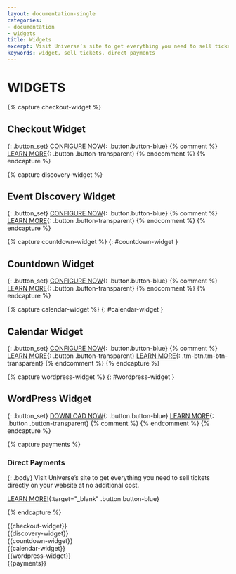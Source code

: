 ```yaml
---
layout: documentation-single
categories:
- documentation
- widgets
title: Widgets
excerpt: Visit Universe’s site to get everything you need to sell tickets directly on your website at no additional cost.
keywords: widget, sell tickets, direct payments
---
```



# WIDGETS

{% capture checkout-widget %}
## Checkout Widget

{: .button_set}
[CONFIGURE NOW](/products-and-docs/widgets/checkout/){: .button.button-blue}
{% comment %}
[LEARN MORE](#){: .button .button-transparent}
{% endcomment %}
{% endcapture %}

{% capture discovery-widget %}
## Event Discovery Widget

{: .button_set}
[CONFIGURE NOW](/products-and-docs/widgets/event-discovery/){: .button.button-blue}
{% comment %}
[LEARN MORE](#){: .button .button-transparent}
{% endcomment %}
{% endcapture %}

{% capture countdown-widget %}
{: #countdown-widget }
## Countdown Widget

{: .button_set}
[CONFIGURE NOW](/products-and-docs/widgets/countdown/){: .button.button-blue}
{% comment %}
[LEARN MORE](#){: .button .button-transparent}
{% endcomment %}
{% endcapture %}

{% capture calendar-widget %}
{: #calendar-widget }
## Calendar Widget

{: .button_set}
[CONFIGURE NOW](/products-and-docs/widgets/calendar/){: .button.button-blue} 
{% comment %} 
[LEARN MORE](#){: .button .button-transparent}
[LEARN MORE](#){: .tm-btn.tm-btn-transparent}
{% endcomment %} 
{% endcapture %}

{% capture wordpress-widget %}
{: #wordpress-widget }
## WordPress Widget

{: .button_set}
[DOWNLOAD NOW](/products-and-docs/widgets/wordpress/ticketmaster.zip){: .button.button-blue} 
[LEARN MORE](/products-and-docs/widgets/wordpress/){: .button .button-transparent}
{% comment %} {% endcomment %} 
{% endcapture %}

{% capture payments %}
### Direct Payments

{: .body}
Visit Universe’s site to get everything you need to sell tickets
directly on your website at no additional cost.

[LEARN MORE!](https://www.universe.com/directpayments){:target="_blank" .button.button-blue}

{% endcapture %}


<div class="widget_box widget_box__checkout" markdown="1">
{{checkout-widget}}
</div>

<div class="widget_box widget_box__discovery" markdown="1">
{{discovery-widget}}
</div>

<div class="widget_box widget_box__countdown" markdown="1">
{{countdown-widget}}
</div>

<div class="widget_box widget_box__calendar" markdown="1">
{{calendar-widget}}
</div>

<div class="widget_box widget_box__wordpress" markdown="1">
{{wordpress-widget}}
</div>

<div class="grey-box android mask" markdown="1">
{{payments}}
</div>
